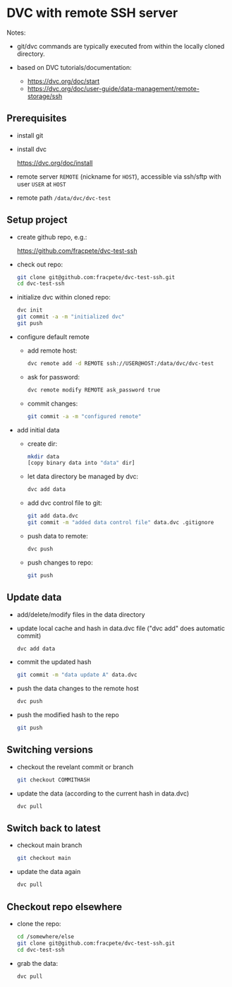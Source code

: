 # DVC with remote SSH server

Notes:

* git/dvc commands are typically executed from within the locally cloned directory.
* based on DVC tutorials/documentation:

  * https://dvc.org/doc/start
  * https://dvc.org/doc/user-guide/data-management/remote-storage/ssh


## Prerequisites

* install git
* install dvc

  https://dvc.org/doc/install

* remote server `REMOTE` (nickname for `HOST`), accessible via ssh/sftp 
  with user `USER` at `HOST`
* remote path `/data/dvc/dvc-test`


##  Setup project

* create github repo, e.g.:

  https://github.com/fracpete/dvc-test-ssh

* check out repo:

  ```bash
  git clone git@github.com:fracpete/dvc-test-ssh.git
  cd dvc-test-ssh
  ```

* initialize dvc within cloned repo:

  ```bash
  dvc init
  git commit -a -m "initialized dvc"
  git push
  ```

* configure default remote

  * add remote host:

    ```bash
    dvc remote add -d REMOTE ssh://USER@HOST:/data/dvc/dvc-test
    ```

  * ask for password:

    ```bash
    dvc remote modify REMOTE ask_password true
    ```

  * commit changes:

    ```bash
    git commit -a -m "configured remote"
    ```

* add initial data

  * create dir:

    ```bash
    mkdir data
    [copy binary data into "data" dir]
    ```

  * let data directory be managed by dvc:

    ```bash
    dvc add data
    ```

  * add dvc control file to git:

    ```bash
    git add data.dvc
    git commit -m "added data control file" data.dvc .gitignore
    ```

  * push data to remote:

    ```bash
    dvc push
    ```

  * push changes to repo:

    ```bash
    git push
    ```
  

## Update data

* add/delete/modify files in the data directory

* update local cache and hash in data.dvc file ("dvc add" does automatic commit)

  ```bash
  dvc add data
  ```

* commit the updated hash

  ```bash
  git commit -m "data update A" data.dvc
  ```

* push the data changes to the remote host

  ```bash
  dvc push
  ```

* push the modified hash to the repo

  ```bash
  git push
  ```


## Switching versions

* checkout the revelant commit or branch

  ```bash
  git checkout COMMITHASH
  ```

* update the data (according to the current hash in data.dvc)

  ```bash
  dvc pull
  ```


## Switch back to latest

* checkout main branch

  ```bash
  git checkout main
  ```

* update the data again

  ```bash
  dvc pull
  ```


## Checkout repo elsewhere

* clone the repo:

  ```bash
  cd /somewhere/else
  git clone git@github.com:fracpete/dvc-test-ssh.git
  cd dvc-test-ssh
  ```

* grab the data:

  ```bash
  dvc pull
  ```

